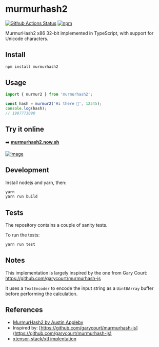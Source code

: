 # murmurhash2

[![Github Actions Status](https://github.com/jtpio/murmurhash2/workflows/Build/badge.svg)](https://github.com/jtpio/murmurhash2/actions)
[![npm](https://img.shields.io/npm/v/murmurhash2.svg)](https://www.npmjs.com/package/murmurhash2)

MurmurHash2 x86 32-bit implemented in TypeScript, with support for Unicode characters.

## Install

```bash
npm install murmurhash2
```

## Usage

```typescript
import { murmur2 } from 'murmurhash2';

const hash = murmur2('Hi there 👋', 12345);
console.log(hash);
// 1907773090
```

## Try it online

➡️ [**murmurhash2.now.sh**](http://murmurhash2.now.sh)

[![image](https://user-images.githubusercontent.com/591645/95634227-acc01980-0a89-11eb-966c-8c38cf86a634.png)](http://murmurhash2.vercel.app)

## Development

Install nodejs and yarn, then:

```bash
yarn
yarn run build
```

## Tests

The repository contains a couple of sanity tests.

To run the tests:

```bash
yarn run test
```

## Notes

This implementation is largely inspired by the one from Gary Court: https://github.com/garycourt/murmurhash-js

It uses a `TextEncoder` to encode the input string as a `Uint8Array` buffer before performing the calculation.

## References

- [MurmurHash2 by Austin Appleby](https://github.com/aappleby/smhasher/blob/master/src/MurmurHash2.cpp)
- Inspired by: [https://github.com/garycourt/murmurhash-js](https://github.com/garycourt/murmurhash-js)
- [xtensor-stack/xtl implentation](https://github.com/xtensor-stack/xtl/blob/7d41f768787ee6405e3f1b1056e04f6fbd43f8cd/include/xtl/xhash.hpp#L47)

